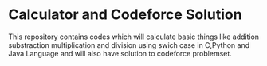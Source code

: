 # Calculator and Codeforce Solution
This repository contains codes which will calculate basic things like addition substraction multiplication and division using swich case in C,Python and Java Language and will also have solution to codeforce problemset.

